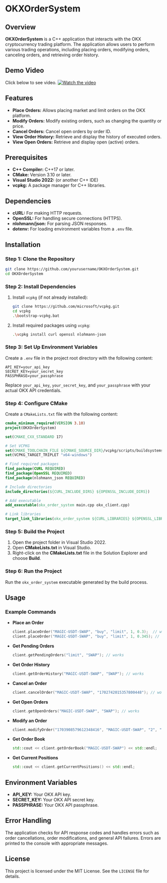 # OKXOrderSystem

## Overview

**OKXOrderSystem** is a C++ application that interacts with the OKX cryptocurrency trading platform. The application allows users to perform various trading operations, including placing orders, modifying orders, canceling orders, and retrieving order history.

## Demo Video
Click below to see video.
[![Watch the video](https://img.youtube.com/vi/rnFnTfrCScY/0.jpg)](https://www.youtube.com/watch?v=rnFnTfrCScY)


## Features

- **Place Orders:** Allows placing market and limit orders on the OKX platform.
- **Modify Orders:** Modify existing orders, such as changing the quantity or price.
- **Cancel Orders:** Cancel open orders by order ID.
- **View Order History:** Retrieve and display the history of executed orders.
- **View Open Orders:** Retrieve and display open (active) orders.

## Prerequisites

- **C++ Compiler:** C++17 or later.
- **CMake:** Version 3.10 or later.
- **Visual Studio 2022:** (or another C++ IDE)
- **vcpkg:** A package manager for C++ libraries.

## Dependencies

- **cURL:** For making HTTP requests.
- **OpenSSL:** For handling secure connections (HTTPS).
- **nlohmann/json:** For parsing JSON responses.
- **dotenv:** For loading environment variables from a `.env` file.

## Installation

### Step 1: Clone the Repository

```bash
git clone https://github.com/yourusername/OKXOrderSystem.git
cd OKXOrderSystem
```

### Step 2: Install Dependencies

1. Install `vcpkg` (if not already installed):
   ```bash
   git clone https://github.com/microsoft/vcpkg.git
   cd vcpkg
   .\bootstrap-vcpkg.bat
   ```

2. Install required packages using `vcpkg`:
   ```bash
   .\vcpkg install curl openssl nlohmann-json
   ```

### Step 3: Set Up Environment Variables

Create a `.env` file in the project root directory with the following content:

```plaintext
API_KEY=your_api_key
SECRET_KEY=your_secret_key
PASSPHRASE=your_passphrase
```

Replace `your_api_key`, `your_secret_key`, and `your_passphrase` with your actual OKX API credentials.

### Step 4: Configure CMake

Create a `CMakeLists.txt` file with the following content:

```cmake
cmake_minimum_required(VERSION 3.10)
project(OKXOrderSystem)

set(CMAKE_CXX_STANDARD 17)

# Set VCPKG
set(CMAKE_TOOLCHAIN_FILE ${CMAKE_SOURCE_DIR}/vcpkg/scripts/buildsystems/vcpkg.cmake)
set(VCPKG_TARGET_TRIPLET "x64-windows")

# Find required packages
find_package(CURL REQUIRED)
find_package(OpenSSL REQUIRED)
find_package(nlohmann_json REQUIRED)

# Include directories
include_directories(${CURL_INCLUDE_DIRS} ${OPENSSL_INCLUDE_DIRS})

# Add executable
add_executable(okx_order_system main.cpp okx_client.cpp)

# Link libraries
target_link_libraries(okx_order_system ${CURL_LIBRARIES} ${OPENSSL_LIBRARIES} nlohmann_json::nlohmann_json)
```

### Step 5: Build the Project

1. Open the project folder in Visual Studio 2022.
2. Open **CMakeLists.txt** in Visual Studio.
3. Right-click on the **CMakeLists.txt** file in the Solution Explorer and choose **Build**.

### Step 6: Run the Project

Run the `okx_order_system` executable generated by the build process.

## Usage

### Example Commands

- **Place an Order**
  ```cpp
  client.placeOrder("MAGIC-USDT-SWAP", "buy", "limit", 1, 0.3);  // works for open order
  client.placeOrder("MAGIC-USDT-SWAP", "buy", "limit", 1, 0.345); // works for filled order
  ```

- **Get Pending Orders**
  ```cpp
  client.getPendingOrders("limit", "SWAP"); // works
  ```

- **Get Order History**
  ```cpp
  client.getOrderHistory("MAGIC-USDT-SWAP", "SWAP"); // works
  ```

- **Cancel an Order**
  ```cpp
  client.cancelOrder("MAGIC-USDT-SWAP", "1702742015357800448"); // works
  ```

- **Get Open Orders**
  ```cpp
  client.getOpenOrders("MAGIC-USDT-SWAP", "SWAP"); // works
  ```

- **Modify an Order**
  ```cpp
  client.modifyOrder("1703908579612348416", "MAGIC-USDT-SWAP", "2", "0.352"); // works
  ```

- **Get Order Book**
  ```cpp
  std::cout << client.getOrderBook("MAGIC-USDT-SWAP") << std::endl;
  ```

- **Get Current Positions**
  ```cpp
  std::cout << client.getCurrentPositions() << std::endl;
  ```

## Environment Variables

- **API_KEY:** Your OKX API key.
- **SECRET_KEY:** Your OKX API secret key.
- **PASSPHRASE:** Your OKX API passphrase.

## Error Handling

The application checks for API response codes and handles errors such as order cancellations, order modifications, and general API failures. Errors are printed to the console with appropriate messages.

## License

This project is licensed under the MIT License. See the `LICENSE` file for details.

